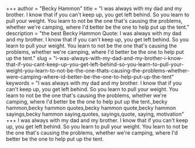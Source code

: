 +++
author = "Becky Hammon"
title = "I was always with my dad and my brother. I know that if you can't keep up, you get left behind. So you learn to pull your weight. You learn to not be the one that's causing the problems, whether we're camping, where I'd better be the one to help put up the tent."
description = "the best Becky Hammon Quote: I was always with my dad and my brother. I know that if you can't keep up, you get left behind. So you learn to pull your weight. You learn to not be the one that's causing the problems, whether we're camping, where I'd better be the one to help put up the tent."
slug = "i-was-always-with-my-dad-and-my-brother-i-know-that-if-you-cant-keep-up-you-get-left-behind-so-you-learn-to-pull-your-weight-you-learn-to-not-be-the-one-thats-causing-the-problems-whether-were-camping-where-id-better-be-the-one-to-help-put-up-the-tent"
keywords = "I was always with my dad and my brother. I know that if you can't keep up, you get left behind. So you learn to pull your weight. You learn to not be the one that's causing the problems, whether we're camping, where I'd better be the one to help put up the tent.,becky hammon,becky hammon quotes,becky hammon quote,becky hammon sayings,becky hammon saying,quotes, sayings,quote, saying, motivation"
+++
I was always with my dad and my brother. I know that if you can't keep up, you get left behind. So you learn to pull your weight. You learn to not be the one that's causing the problems, whether we're camping, where I'd better be the one to help put up the tent.
